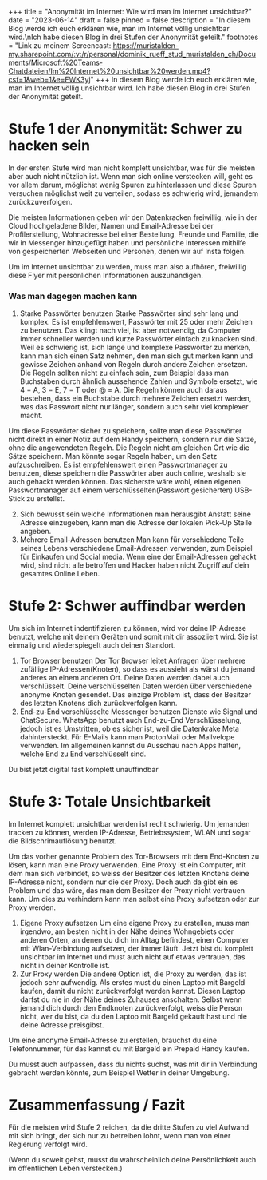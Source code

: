 +++
title = "Anonymität im Internet: Wie wird man im Internet unsichtbar?"
date = "2023-06-14"
draft = false
pinned = false
description = "In diesem Blog werde ich euch erklären wie, man im Internet völlig unsichtbar wird.\nIch habe diesen Blog in drei Stufen der Anonymität geteilt."
footnotes = "Link zu meinem Screencast: [](https://muristalden-my.sharepoint.com/personal/dominik_rueff_stud_muristalden_ch/_layouts/15/stream.aspx?id=%2Fpersonal%2Fdominik%5Frueff%5Fstud%5Fmuristalden%5Fch%2FDocuments%2FMicrosoft%20Teams%2DChatdateien%2FIm%20Internet%20unsichtbar%20werden%2Emp4&referrer=Teams%2ETEAMS%2DELECTRON&referrerScenario=p2p%5Fns%2Dbim&ga=1)<https://muristalden-my.sharepoint.com/:v:/r/personal/dominik_rueff_stud_muristalden_ch/Documents/Microsoft%20Teams-Chatdateien/Im%20Internet%20unsichtbar%20werden.mp4?csf=1&web=1&e=FWK3yj>"
+++
In diesem Blog werde ich euch erklären wie, man im Internet völlig unsichtbar wird.
Ich habe diesen Blog in drei Stufen der Anonymität geteilt.

# Stufe 1 der Anonymität: Schwer zu hacken sein

In der ersten Stufe wird man nicht komplett unsichtbar, was für die meisten aber auch nicht nützlich ist.
Wenn man sich online verstecken will, geht es vor allem darum, möglichst wenig Spuren zu hinterlassen und diese Spuren versuchen möglichst weit zu verteilen, sodass es schwierig wird, jemandem zurückzuverfolgen.

Die meisten Informationen geben wir den Datenkracken freiwillig, wie in der Cloud hochgeladene Bilder, Namen und Email-Adresse bei der Profilerstellung, Wohnadresse bei einer Bestellung, Freunde und Familie, die wir in Messenger hinzugefügt haben und persönliche Interessen mithilfe von gespeicherten Webseiten und Personen, denen wir auf Insta folgen.

Um im Internet unsichtbar zu werden, muss man also aufhören, freiwillig diese Flyer mit persönlichen Informationen auszuhändigen. 

### Was man dagegen machen kann

1. Starke Passwörter benutzen
   Starke Passwörter sind sehr lang und komplex. Es ist empfehlenswert, Passwörter mit 25 oder mehr Zeichen zu benutzen. Das klingt nach viel, ist aber notwendig, da Computer immer schneller werden und kurze Passwörter einfach zu knacken sind. Weil es schwierig ist, sich lange und komplexe Passwörter zu merken, kann man sich einen Satz nehmen, den man sich gut merken kann und gewisse Zeichen anhand von Regeln durch andere Zeichen ersetzen. Die Regeln sollten nicht zu einfach sein, zum Beispiel dass man Buchstaben durch ähnlich aussehende Zahlen und Symbole ersetzt, wie 4 = A, 3 = E, 7 = T oder @ = A. Die Regeln können auch daraus bestehen, dass ein Buchstabe durch mehrere Zeichen ersetzt werden, was das Passwort nicht nur länger, sondern auch sehr viel komplexer macht.

Um diese Passwörter sicher zu speichern, sollte man diese Passwörter nicht direkt in einer Notiz auf dem Handy speichern, sondern nur die Sätze, ohne die angewendeten Regeln. Die Regeln nicht am gleichen Ort wie die Sätze speichern. Man könnte sogar Regeln haben, um den Satz aufzuschreiben. Es ist empfehlenswert einen Passwortmanager zu benutzen, diese speichern die Passwörter aber auch online, weshalb sie auch gehackt werden können. Das sicherste wäre wohl, einen eigenen Passwortmanager auf einem verschlüsselten(Passwort gesicherten) USB-Stick zu erstellst.

2. Sich bewusst sein welche Informationen man herausgibt
   Anstatt seine Adresse einzugeben, kann man die Adresse der lokalen Pick-Up Stelle angeben.
3. Mehrere Email-Adressen benutzen
   Man kann für verschiedene Teile seines Lebens verschiedene Email-Adressen verwenden, zum Beispiel für Einkaufen und Social media. Wenn eine der Email-Adressen gehackt wird, sind nicht alle betroffen und Hacker haben nicht Zugriff auf dein gesamtes Online Leben.

# Stufe 2: Schwer auffindbar werden

Um sich im Internet indentifizieren zu können, wird vor deine IP-Adresse benutzt, welche mit deinem Geräten und somit mit dir assoziiert wird. Sie ist einmalig und wiederspiegelt auch deinen Standort.

1. Tor Browser benutzen
   Der Tor Browser leitet Anfragen über mehrere zufällige IP-Adressen(Knoten), so dass es aussieht als wärst du jemand anderes an einem anderen Ort. Deine Daten werden dabei auch verschlüsselt. Deine verschlüsselten Daten werden über verschiedene anonyme Knoten gesendet. Das einzige Problem ist, dass der Besitzer des letzten Knotens dich zurückverfolgen kann.
2. End-zu-End verschlüsselte Messenger benutzen
   Dienste wie Signal und ChatSecure. WhatsApp benutzt auch End-zu-End Verschlüsselung, jedoch ist es Umstritten, ob es sicher ist, weil die Datenkrake Meta dahintersteckt. Für E-Mails kann man ProtonMail oder Mailvelope verwenden. Im allgemeinen kannst du Ausschau nach Apps halten, welche End zu End verschlüsselt sind.

Du bist jetzt digital fast komplett unauffindbar 

# Stufe 3: Totale Unsichtbarkeit

Im Internet komplett unsichtbar werden ist recht schwierig. Um jemanden tracken zu können, werden IP-Adresse, Betriebssystem, WLAN und sogar die Bildschrimauflösung benutzt.

Um das vorher genannte Problem des Tor-Browsers mit dem End-Knoten zu lösen, kann man eine Proxy verwenden. Eine Proxy ist ein Computer, mit dem man sich verbindet, so weiss der Besitzer des letzten Knotens deine IP-Adresse nicht, sondern nur die der Proxy. Doch auch da gibt ein es Problem und das wäre, das man dem Besitzer der Proxy nicht vertrauen kann. Um dies zu verhindern kann man selbst eine Proxy aufsetzen oder zur Proxy werden.

1. Eigene Proxy aufsetzen
   Um eine eigene Proxy zu erstellen, muss man irgendwo, am besten nicht in der Nähe deines Wohngebiets oder anderen Orten, an denen du dich im Alltag befindest, einen Computer mit Wlan-Verbindung aufsetzen, der immer läuft. Jetzt bist du komplett unsichtbar im Internet und must auch nicht auf etwas vertrauen, das nicht in deiner Kontrolle ist.
2. Zur Proxy werden
   Die andere Option ist, die Proxy zu werden, das ist jedoch sehr aufwendig. Als erstes must du einen Laptop mit Bargeld kaufen, damit du nicht zurückverfolgt werden kannst. Diesen Laptop darfst du nie in der Nähe deines Zuhauses anschalten. Selbst wenn jemand dich durch den Endknoten zurückverfolgt, weiss die Person nicht, wer du bist, da du den Laptop mit Bargeld gekauft hast und nie deine Adresse preisgibst.

Um eine anonyme Email-Adresse zu erstellen, brauchst du eine Telefonnummer, für das kannst du mit Bargeld ein Prepaid Handy kaufen. 

Du musst auch aufpassen, dass du nichts suchst, was mit dir in Verbindung gebracht werden könnte, zum Beispiel Wetter in deiner Umgebung.

# Zusammenfassung / Fazit

Für die meisten wird Stufe 2 reichen, da die dritte Stufen zu viel Aufwand mit sich bringt, der sich nur  zu betreiben lohnt, wenn man von einer Regierung verfolgt wird.

(Wenn du soweit gehst, musst du wahrscheinlich deine Persönlichkeit auch im öffentlichen Leben verstecken.)